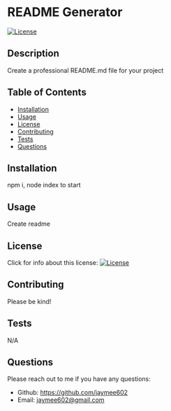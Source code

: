 # README Generator
  [![License](https://img.shields.io/badge/License-Boost_1.0-lightblue.svg)](https://www.boost.org/LICENSE_1_0.txt)
  ## Description
  Create a professional README.md file for your project
  ## Table of Contents
  - [Installation](#installation)
  - [Usage](#usage)
  - [License](#license)
  - [Contributing](#contributing)
  - [Tests](#tests)
  - [Questions](#questions)

  ## Installation
  npm i, node index to start

  ## Usage
  Create readme

  ## License
  Click for info about this license: [![License](https://img.shields.io/badge/License-Boost_1.0-lightblue.svg)](https://www.boost.org/LICENSE_1_0.txt)

  ## Contributing
  Please be kind!

  ## Tests
  N/A

  ## Questions
  Please reach out to me if you have any questions:
  - Github: https://github.com/jaymee602
  - Email: jaymee602@gmail.com
